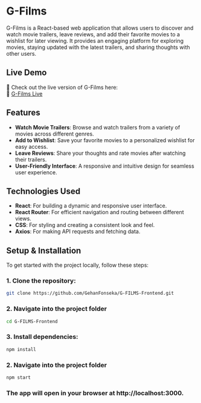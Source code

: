# G-Films

G-Films is a React-based web application that allows users to discover and watch movie trailers, leave reviews, and add their favorite movies to a wishlist for later viewing. It provides an engaging platform for exploring movies, staying updated with the latest trailers, and sharing thoughts with other users.

## Live Demo  

🚀 Check out the live version of G-Films here:  
🔗 [G-Films Live](https://g-films.vercel.app/)  

## Features

- **Watch Movie Trailers**: Browse and watch trailers from a variety of movies across different genres.
- **Add to Wishlist**: Save your favorite movies to a personalized wishlist for easy access.
- **Leave Reviews**: Share your thoughts and rate movies after watching their trailers.
- **User-Friendly Interface**: A responsive and intuitive design for seamless user experience.

## Technologies Used

- **React**: For building a dynamic and responsive user interface.
- **React Router**: For efficient navigation and routing between different views.
- **CSS**: For styling and creating a consistent look and feel.
- **Axios**: For making API requests and fetching data.

## Setup & Installation

To get started with the project locally, follow these steps:

### 1. Clone the repository:

   ```bash
   git clone https://github.com/GehanFonseka/G-FILMS-Frontend.git
   ```
   
### 2. Navigate into the project folder
   
   ```bash
   cd G-FILMS-Frontend
   ```

### 3. Install dependencies:

   ```bash
   npm install
   ```

### 2. Navigate into the project folder

   ```bash
   npm start
   ```
   
### The app will open in your browser at http://localhost:3000.


   


